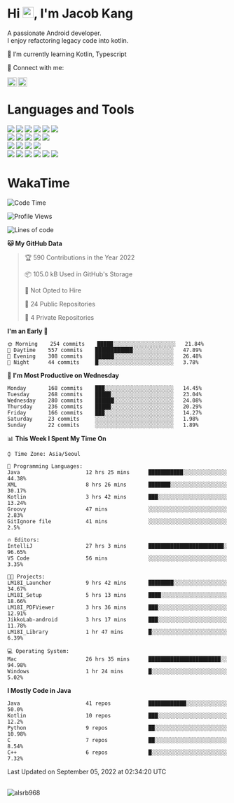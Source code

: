 # Hi <img src="https://media.giphy.com/media/hvRJCLFzcasrR4ia7z/giphy.gif" width="25px">, I'm Jacob Kang
A passionate Android developer.
</br>
I enjoy refactoring legacy code into kotlin.

🌱 I’m currently learning Kotlin, Typescript

🤝 Connect with me:

<a href="https://www.linkedin.com/in/minkyu-kang-b7477b1b2/"><img align="left" src="https://raw.githubusercontent.com/yushi1007/yushi1007/main/images/linkedin.svg" alt="Minkyu Kang | LinkedIn" width="21px"/></a>
<a href="https://www.instagram.com/_jacob_kang/"><img align="left" src="https://raw.githubusercontent.com/yushi1007/yushi1007/main/images/instagram.svg" alt="Jacob Kang | Instagram" width="21px"/></a>

</br>

# Languages and Tools

<div align="left">
<img src="https://img.shields.io/badge/java-007396?logo=java&logoColor=white"/>
<img src="https://img.shields.io/badge/kotlin-7F52FF?logo=kotlin&logoColor=white"/>
<img src="https://img.shields.io/badge/python-3776AB?logo=python&logoColor=white"/>
<img src="https://img.shields.io/badge/bash shell-4EAA25?logo=gnubash&logoColor=white"/>
<img src="https://img.shields.io/badge/c-A8B9CC?logo=c&logoColor=white"/>
<img src="https://img.shields.io/badge/c++-00599C?logo=c%2b%2b&logoColor=white"/>
</div>
<div align="left">
<img src="https://img.shields.io/badge/git-F05032?logo=git&logoColor=white"/>
<img src="https://img.shields.io/badge/github-181717?logo=github&logoColor=white"/>
<img src="https://img.shields.io/badge/mysql-4479A1?logo=mysql&logoColor=white"/>
<img src="https://img.shields.io/badge/sqlite-003B57?logo=sqlite&logoColor=white"/>
<img src="https://img.shields.io/badge/amazon AWS-232F3E?logo=amazonaws&logoColor=white"/>
</div>
<div align="left">
<img src="https://img.shields.io/badge/android-3DDC84?logo=android&logoColor=white"/>
<img src="https://img.shields.io/badge/linux-FCC624?logo=linux&logoColor=white"/>
<img src="https://img.shields.io/badge/flask-000000?logo=flask&logoColor=white"/>
<img src="https://img.shields.io/badge/arduino-00979D?logo=arduino&logoColor=white"/>
</div>
<div align="left">
<img src="https://img.shields.io/badge/slack-4A154B?logo=slack&logoColor=white"/>
<img src="https://img.shields.io/badge/notion-000000?logo=notion&logoColor=white"/>
<img src="https://img.shields.io/badge/jira-0052CC?logo=jira&logoColor=white"/>
<img src="https://img.shields.io/badge/postman-FF6C37?logo=postman&logoColor=white"/>
<img src="https://img.shields.io/badge/intellij-000000?logo=intellijidea&logoColor=white"/>
<img src="https://img.shields.io/badge/pycharm-000000?logo=pycharm&logoColor=white"/>
</div>

# WakaTime

<!--START_SECTION:waka-->
![Code Time](http://img.shields.io/badge/Code%20Time-0%20secs-blue)

![Profile Views](http://img.shields.io/badge/Profile%20Views-0-blue)

![Lines of code](https://img.shields.io/badge/From%20Hello%20World%20I%27ve%20Written-165%20Thousand%20lines%20of%20code-blue)

**🐱 My GitHub Data** 

> 🏆 590 Contributions in the Year 2022
 > 
> 📦 105.0 kB Used in GitHub's Storage 
 > 
> 🚫 Not Opted to Hire
 > 
> 📜 24 Public Repositories 
 > 
> 🔑 4 Private Repositories  
 > 
**I'm an Early 🐤** 

```text
🌞 Morning    254 commits    █████░░░░░░░░░░░░░░░░░░░░   21.84% 
🌆 Daytime    557 commits    ████████████░░░░░░░░░░░░░   47.89% 
🌃 Evening    308 commits    ██████░░░░░░░░░░░░░░░░░░░   26.48% 
🌙 Night      44 commits     █░░░░░░░░░░░░░░░░░░░░░░░░   3.78%

```
📅 **I'm Most Productive on Wednesday** 

```text
Monday       168 commits    ███░░░░░░░░░░░░░░░░░░░░░░   14.45% 
Tuesday      268 commits    █████░░░░░░░░░░░░░░░░░░░░   23.04% 
Wednesday    280 commits    ██████░░░░░░░░░░░░░░░░░░░   24.08% 
Thursday     236 commits    █████░░░░░░░░░░░░░░░░░░░░   20.29% 
Friday       166 commits    ███░░░░░░░░░░░░░░░░░░░░░░   14.27% 
Saturday     23 commits     ░░░░░░░░░░░░░░░░░░░░░░░░░   1.98% 
Sunday       22 commits     ░░░░░░░░░░░░░░░░░░░░░░░░░   1.89%

```


📊 **This Week I Spent My Time On** 

```text
⌚︎ Time Zone: Asia/Seoul

💬 Programming Languages: 
Java                     12 hrs 25 mins      ███████████░░░░░░░░░░░░░░   44.38% 
XML                      8 hrs 26 mins       ███████░░░░░░░░░░░░░░░░░░   30.17% 
Kotlin                   3 hrs 42 mins       ███░░░░░░░░░░░░░░░░░░░░░░   13.24% 
Groovy                   47 mins             ░░░░░░░░░░░░░░░░░░░░░░░░░   2.83% 
GitIgnore file           41 mins             ░░░░░░░░░░░░░░░░░░░░░░░░░   2.5%

🔥 Editors: 
IntelliJ                 27 hrs 3 mins       ████████████████████████░   96.65% 
VS Code                  56 mins             ░░░░░░░░░░░░░░░░░░░░░░░░░   3.35%

🐱‍💻 Projects: 
LM18I_Launcher           9 hrs 42 mins       ████████░░░░░░░░░░░░░░░░░   34.67% 
LM18I_Setup              5 hrs 13 mins       ████░░░░░░░░░░░░░░░░░░░░░   18.66% 
LM18I_PDFViewer          3 hrs 36 mins       ███░░░░░░░░░░░░░░░░░░░░░░   12.91% 
JikkoLab-android         3 hrs 17 mins       ███░░░░░░░░░░░░░░░░░░░░░░   11.78% 
LM18I_Library            1 hr 47 mins        █░░░░░░░░░░░░░░░░░░░░░░░░   6.39%

💻 Operating System: 
Mac                      26 hrs 35 mins      ███████████████████████░░   94.98% 
Windows                  1 hr 24 mins        █░░░░░░░░░░░░░░░░░░░░░░░░   5.02%

```

**I Mostly Code in Java** 

```text
Java                     41 repos            ████████████░░░░░░░░░░░░░   50.0% 
Kotlin                   10 repos            ███░░░░░░░░░░░░░░░░░░░░░░   12.2% 
Python                   9 repos             ██░░░░░░░░░░░░░░░░░░░░░░░   10.98% 
C                        7 repos             ██░░░░░░░░░░░░░░░░░░░░░░░   8.54% 
C++                      6 repos             █░░░░░░░░░░░░░░░░░░░░░░░░   7.32%

```



 Last Updated on September 05, 2022 at 02:34:20 UTC
<!--END_SECTION:waka-->

</br>

<div align="left">
<img align="left" src="https://github-readme-stats.vercel.app/api/top-langs?username=alsrb968&show_icons=true&locale=en&layout=compact&theme=dark" alt="alsrb968" />
</div>
